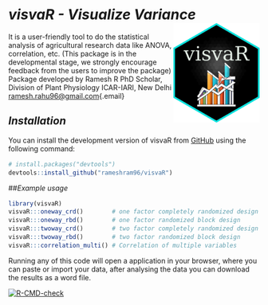 # *visvaR - Visualize Variance* <img src="man/figures/visvaRlogo.png" align="right" height="200" style="float:right; height:200px;"/>

It is a user-friendly tool to do the statistical analysis of agricultural research data like ANOVA, correlation, etc. (This package is in the developmental stage, we strongly encourage feedback from the users to improve the package) Package developed by Ramesh R PhD Scholar, Division of Plant Physiology ICAR-IARI, New Delhi [ramesh.rahu96\@gmail.com](mailto:ramesh.rahu96@gmail.com){.email}

## *Installation*

You can install the development version of visvaR from [GitHub](https://github.com/rameshram96/visvaR) using the following command:

``` r
# install.packages("devtools")
devtools::install_github("rameshram96/visvaR")
```

\##*Example usage*

``` r
library(visvaR)
visvaR:::oneway_crd()        # one factor completely randomized design 
visvaR:::oneway_rbd()        # one factor randomized block design 
visvaR:::twoway_crd()        # two factor completely randomized design 
visvaR:::twoway_rbd()        # two factor randomized block design 
visvaR:::correlation_multi() # Correlation of multiple variables 
```

Running any of this code will open a application in your browser, where you can paste or import your data, after analysing the data you can download the results as a word file.

<!-- badges: start -->

[![R-CMD-check](https://github.com/rameshram96/visvaR/actions/workflows/R-CMD-check.yaml/badge.svg)](https://github.com/rameshram96/visvaR/actions/workflows/R-CMD-check.yaml)

<!-- badges: end -->
